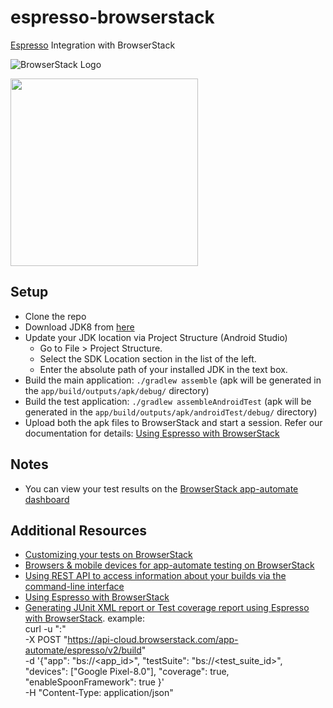 # espresso-browserstack

[Espresso](https://developer.android.com/training/testing/espresso/index.html) Integration with BrowserStack

![BrowserStack Logo](https://d98b8t1nnulk5.cloudfront.net/production/images/layout/logo-header.png?1469004780)

<img src ="https://developer.android.com/images/training/testing/espresso.png" height = "300">

## Setup

* Clone the repo
* Download JDK8 from [here](https://www.oracle.com/in/java/technologies/javase/javase-jdk8-downloads.html)
* Update your JDK location via Project Structure (Android Studio)
    * Go to File > Project Structure.
    * Select the SDK Location section in the list of the left.
    * Enter the absolute path of your installed JDK in the text box.
* Build the main application: `./gradlew assemble` (apk will be generated in the `app/build/outputs/apk/debug/` directory)
* Build the test application: `./gradlew assembleAndroidTest` (apk will be generated in the `app/build/outputs/apk/androidTest/debug/` directory)
* Upload both the apk files to BrowserStack and start a session. Refer our documentation for details: [Using Espresso with BrowserStack](https://www.browserstack.com/app-automate/espresso/get-started)

## Notes
* You can view your test results on the [BrowserStack app-automate dashboard](https://www.browserstack.com/app-automate)

## Additional Resources
* [Customizing your tests on BrowserStack](https://www.browserstack.com/app-automate/capabilities)
* [Browsers & mobile devices for app-automate testing on BrowserStack](https://www.browserstack.com/list-of-browsers-and-platforms?product=app_automate)
* [Using REST API to access information about your builds via the command-line interface](https://www.browserstack.com/app-automate/rest-api)
* [Using Espresso with BrowserStack](https://www.browserstack.com/app-automate/espresso/get-started)
* [Generating JUnit XML report or Test coverage report using Espresso with BrowserStack](https://www.browserstack.com/docs/app-automate/espresso/view-test-reports). 
   example:  
   curl -u "<username>:<password>" \
   -X POST "https://api-cloud.browserstack.com/app-automate/espresso/v2/build" \
   -d '{"app": "bs://<app_id>", "testSuite": "bs://<test_suite_id>", "devices": ["Google Pixel-8.0"], "coverage": true, "enableSpoonFramework": true }' \
   -H "Content-Type: application/json"
